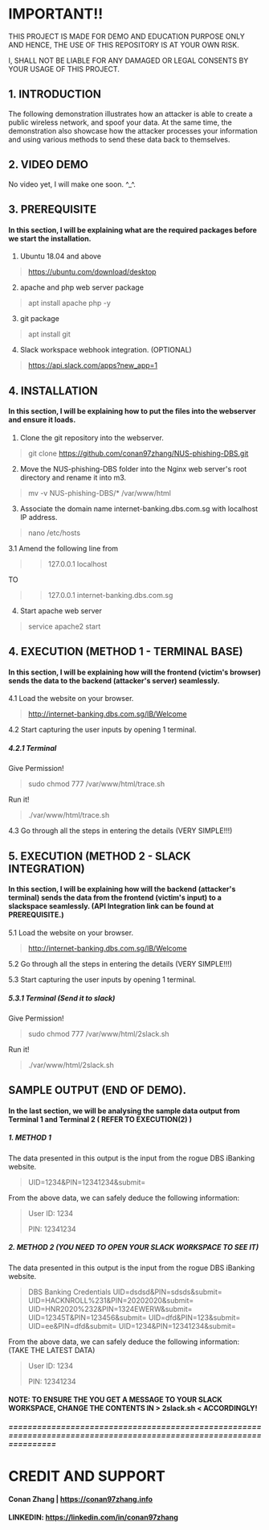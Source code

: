 # IMPORTANT!!

THIS PROJECT IS MADE FOR DEMO AND EDUCATION PURPOSE ONLY AND HENCE, THE USE OF THIS REPOSITORY IS AT YOUR OWN RISK. 

I, SHALL NOT BE LIABLE FOR ANY DAMAGED OR LEGAL CONSENTS BY YOUR USAGE OF THIS PROJECT.

## 1. INTRODUCTION

The following demonstration illustrates how an attacker is able to create a public wireless network, and spoof your data.
At the same time, the demonstration also showcase how the attacker processes your information and using various methods to send these data back to themselves.

## 2. VIDEO DEMO

No video yet, I will make one soon. ^_^. 

## 3. PREREQUISITE

#### In this section, I will be explaining what are the required packages before we start the installation.
1. Ubuntu 18.04 and above
> https://ubuntu.com/download/desktop
2. apache and php web server package
> apt install apache php -y
3. git package
> apt install git
4. Slack workspace webhook integration. (OPTIONAL)
> https://api.slack.com/apps?new_app=1

## 4. INSTALLATION

#### In this section, I will be explaining how to put the files into the webserver and ensure it loads.

1. Clone the git repository into the webserver.
> git clone https://github.com/conan97zhang/NUS-phishing-DBS.git

2. Move the NUS-phishing-DBS folder into the Nginx web server's root directory and rename it into m3.
> mv -v NUS-phishing-DBS/* /var/www/html

3. Associate the domain name internet-banking.dbs.com.sg with localhost IP address.
> nano /etc/hosts

3.1 Amend the following line from

>> 127.0.0.1    localhost

TO

>> 127.0.0.1    internet-banking.dbs.com.sg

4. Start apache web server

> service apache2 start

## 4. EXECUTION (METHOD 1 - TERMINAL BASE)

#### In this section, I will be explaining how will the frontend (victim's browser) sends the data to the backend (attacker's server) seamlessly.

4.1 Load the website on your browser.

> http://internet-banking.dbs.com.sg/IB/Welcome

4.2 Start capturing the user inputs by opening 1 terminal.

##### 4.2.1 Terminal

Give Permission!

> sudo chmod 777 /var/www/html/trace.sh

Run it!

> ./var/www/html/trace.sh 

4.3 Go through all the steps in entering the details (VERY SIMPLE!!!)

## 5. EXECUTION (METHOD 2 - SLACK INTEGRATION)

#### In this section, I will be explaining how will the backend (attacker's terminal) sends the data from the frontend (victim's input) to a slackspace seamlessly. (API Integration link can be found at PREREQUISITE.)

5.1 Load the website on your browser.

> http://internet-banking.dbs.com.sg/IB/Welcome

5.2 Go through all the steps in entering the details (VERY SIMPLE!!!)

5.3 Start capturing the user inputs by opening 1 terminal.

##### 5.3.1 Terminal (Send it to slack)
Give Permission!

> sudo chmod 777 /var/www/html/2slack.sh

Run it!

> ./var/www/html/2slack.sh 

## SAMPLE OUTPUT (END OF DEMO).

#### In the last section, we will be analysing the sample data output from Terminal 1 and Terminal 2 ( REFER TO EXECUTION(2) )

##### 1. METHOD 1

The data presented in this output is the input from the rogue DBS iBanking website.

>UID=1234&PIN=12341234&submit=

From the above data, we can safely deduce the following information:

> User ID: 1234
>
> PIN: 12341234

##### 2. METHOD 2 (YOU NEED TO OPEN YOUR SLACK WORKSPACE TO SEE IT)

The data presented in this output is the input from the rogue DBS iBanking website. 

>DBS Banking Credentials
>UID=dsdsd&PIN=sdsds&submit=
>UID=HACKNROLL%231&PIN=20202020&submit=
>UID=HNR2020%232&PIN=1324EWERW&submit=
>UID=12345T&PIN=123456&submit=
>UID=dfd&PIN=123&submit=
>UID=ee&PIN=dfd&submit=
>UID=1234&PIN=12341234&submit=

From the above data, we can safely deduce the following information: (TAKE THE LATEST DATA)

> User ID: 1234
>
> PIN: 12341234

#### NOTE: TO ENSURE THE YOU GET A MESSAGE TO YOUR SLACK WORKSPACE, CHANGE THE CONTENTS IN > 2slack.sh < ACCORDINGLY!

##### ====================================================================================================================

# CREDIT AND SUPPORT

#### Conan Zhang | https://conan97zhang.info
#### LINKEDIN: https://linkedin.com/in/conan97zhang

